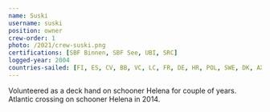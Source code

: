 ```yaml
---
name: Suski
username: suski
position: owner
crew-order: 1
photo: /2021/crew-suski.png
certifications: [SBF Binnen, SBF See, UBI, SRC]
logged-year: 2004
countries-sailed: [FI, ES, CV, BB, VC, LC, FR, DE, HR, POL, SWE, DK, AX, EST, GI, 'NO', Shetland, Orkney, Scotland]
---
```

Volunteered as a deck hand on schooner Helena for couple of years.
Atlantic crossing on schooner Helena in 2014.

